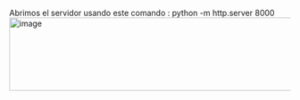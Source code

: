 Abrimos el servidor usando este comando : python -m http.server 8000
<img width="793" height="131" alt="image" src="https://github.com/user-attachments/assets/35099bc0-b1cc-4158-964e-fa2365651677" />
